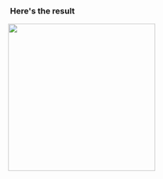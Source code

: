 ###  Here's the result

<img src="https://github.com/front-end-jeko/React-navigation/blob/main/assets/menu.gif" width="300">
